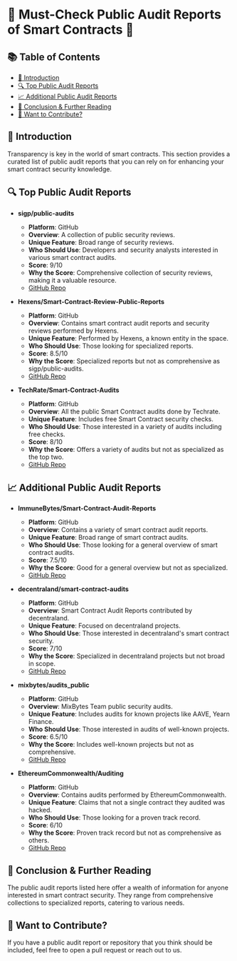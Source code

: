 # 📜 Must-Check Public Audit Reports of Smart Contracts 📜

## 📚 Table of Contents

- [🎯 Introduction](#-introduction)
- [🔍 Top Public Audit Reports](#-top-public-audit-reports)
- [📈 Additional Public Audit Reports](#-additional-public-audit-reports)
- [🔗 Conclusion & Further Reading](#-conclusion--further-reading)
- [🙏 Want to Contribute?](#-want-to-contribute)

## 🎯 Introduction

Transparency is key in the world of smart contracts. This section provides a curated list of public audit reports that you can rely on for enhancing your smart contract security knowledge.

## 🔍 Top Public Audit Reports

- **sigp/public-audits**
  - **Platform**: GitHub
  - **Overview**: A collection of public security reviews.
  - **Unique Feature**: Broad range of security reviews.
  - **Who Should Use**: Developers and security analysts interested in various smart contract audits.
  - **Score**: 9/10
  - **Why the Score**: Comprehensive collection of security reviews, making it a valuable resource.
  - [GitHub Repo](https://github.com/sigp/public-audits)

- **Hexens/Smart-Contract-Review-Public-Reports**
  - **Platform**: GitHub
  - **Overview**: Contains smart contract audit reports and security reviews performed by Hexens.
  - **Unique Feature**: Performed by Hexens, a known entity in the space.
  - **Who Should Use**: Those looking for specialized reports.
  - **Score**: 8.5/10
  - **Why the Score**: Specialized reports but not as comprehensive as sigp/public-audits.
  - [GitHub Repo](https://github.com/Hexens/Smart-Contract-Review-Public-Reports)

- **TechRate/Smart-Contract-Audits**
  - **Platform**: GitHub
  - **Overview**: All the public Smart Contract audits done by Techrate.
  - **Unique Feature**: Includes free Smart Contract security checks.
  - **Who Should Use**: Those interested in a variety of audits including free checks.
  - **Score**: 8/10
  - **Why the Score**: Offers a variety of audits but not as specialized as the top two.
  - [GitHub Repo](https://github.com/TechRate/Smart-Contract-Audits)

## 📈 Additional Public Audit Reports

- **ImmuneBytes/Smart-Contract-Audit-Reports**
  - **Platform**: GitHub
  - **Overview**: Contains a variety of smart contract audit reports.
  - **Unique Feature**: Broad range of smart contract audits.
  - **Who Should Use**: Those looking for a general overview of smart contract audits.
  - **Score**: 7.5/10
  - **Why the Score**: Good for a general overview but not as specialized.
  - [GitHub Repo](https://github.com/ImmuneBytes/Smart-Contract-Audit-Reports)

- **decentraland/smart-contract-audits**
  - **Platform**: GitHub
  - **Overview**: Smart Contract Audit Reports contributed by decentraland.
  - **Unique Feature**: Focused on decentraland projects.
  - **Who Should Use**: Those interested in decentraland's smart contract security.
  - **Score**: 7/10
  - **Why the Score**: Specialized in decentraland projects but not broad in scope.
  - [GitHub Repo](https://github.com/decentraland/smart-contract-audits)

- **mixbytes/audits_public**
  - **Platform**: GitHub
  - **Overview**: MixBytes Team public security audits.
  - **Unique Feature**: Includes audits for known projects like AAVE, Yearn Finance.
  - **Who Should Use**: Those interested in audits of well-known projects.
  - **Score**: 6.5/10
  - **Why the Score**: Includes well-known projects but not as comprehensive.
  - [GitHub Repo](https://github.com/mixbytes/audits_public)

- **EthereumCommonwealth/Auditing**
  - **Platform**: GitHub
  - **Overview**: Contains audits performed by EthereumCommonwealth.
  - **Unique Feature**: Claims that not a single contract they audited was hacked.
  - **Who Should Use**: Those looking for a proven track record.
  - **Score**: 6/10
  - **Why the Score**: Proven track record but not as comprehensive as others.
  - [GitHub Repo](https://github.com/EthereumCommonwealth/Auditing)

## 🔗 Conclusion & Further Reading

The public audit reports listed here offer a wealth of information for anyone interested in smart contract security. They range from comprehensive collections to specialized reports, catering to various needs.

## 🙏 Want to Contribute?

If you have a public audit report or repository that you think should be included, feel free to open a pull request or reach out to us.
